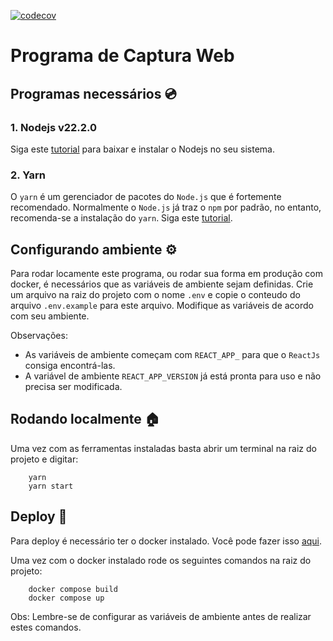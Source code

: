 [![codecov](https://codecov.io/gh/LSIIM/Programa-de-Captura-Web/branch/main/graph/badge.svg?token=AGMDSYU40G)](https://codecov.io/gh/LSIIMPrograma-de-Captura-Web)

# Programa de Captura Web

## Programas necessários 💿

### 1. Nodejs v22.2.0

Siga este [tutorial](https://nodejs.org/en/download/package-manager) para baixar e instalar o Nodejs no seu sistema.

### 2. Yarn

O `yarn` é um gerenciador de pacotes do `Node.js` que é fortemente recomendado. Normalmente o `Node.js` já traz o `npm` por padrão, no entanto, recomenda-se a instalação do `yarn`. Siga este [tutorial](https://classic.yarnpkg.com/lang/en/docs/install/#debian-stable).

## Configurando ambiente ⚙️

Para rodar locamente este programa, ou rodar sua forma em produção com docker, é necessários que as variáveis de ambiente sejam definidas. Crie um arquivo na raiz do projeto com o nome `.env` e copie o conteudo do arquivo `.env.example` para este arquivo. Modifique as variáveis de acordo com seu ambiente.

Observações:

-   As variáveis de ambiente começam com `REACT_APP_` para que o `ReactJs` consiga encontrá-las.
-   A variável de ambiente `REACT_APP_VERSION` já está pronta para uso e não precisa ser modificada.

## Rodando localmente 🏠

Uma vez com as ferramentas instaladas basta abrir um terminal na raiz do projeto e digitar:

```
    yarn
    yarn start
```

## Deploy 🚀

Para deploy é necessário ter o docker instalado. Você pode fazer isso [aqui](https://docs.docker.com/engine/install/).

Uma vez com o docker instalado rode os seguintes comandos na raiz do projeto:

```
    docker compose build
    docker compose up
```

Obs: Lembre-se de configurar as variáveis de ambiente antes de realizar estes comandos.
